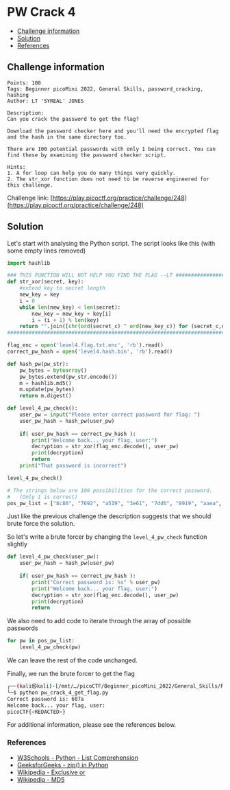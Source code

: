 # PW Crack 4

- [Challenge information](#challenge-information)
- [Solution](#solution)
- [References](#references)

## Challenge information
```
Points: 100
Tags: Beginner picoMini 2022, General Skills, password_cracking, hashing
Author: LT 'SYREAL' JONES

Description:
Can you crack the password to get the flag?

Download the password checker here and you'll need the encrypted flag and the hash in the same directory too.

There are 100 potential passwords with only 1 being correct. You can find these by examining the password checker script.

Hints:
1. A for loop can help you do many things very quickly.
2. The str_xor function does not need to be reverse engineered for this challenge.
```
Challenge link: [https://play.picoctf.org/practice/challenge/248](https://play.picoctf.org/practice/challenge/248)

## Solution

Let's start with analysing the Python script. The script looks like this (with some empty lines removed)
```python
import hashlib

### THIS FUNCTION WILL NOT HELP YOU FIND THE FLAG --LT ########################
def str_xor(secret, key):
    #extend key to secret length
    new_key = key
    i = 0
    while len(new_key) < len(secret):
        new_key = new_key + key[i]
        i = (i + 1) % len(key)        
    return "".join([chr(ord(secret_c) ^ ord(new_key_c)) for (secret_c,new_key_c) in zip(secret,new_key)])
###############################################################################

flag_enc = open('level4.flag.txt.enc', 'rb').read()
correct_pw_hash = open('level4.hash.bin', 'rb').read()

def hash_pw(pw_str):
    pw_bytes = bytearray()
    pw_bytes.extend(pw_str.encode())
    m = hashlib.md5()
    m.update(pw_bytes)
    return m.digest()

def level_4_pw_check():
    user_pw = input("Please enter correct password for flag: ")
    user_pw_hash = hash_pw(user_pw)
    
    if( user_pw_hash == correct_pw_hash ):
        print("Welcome back... your flag, user:")
        decryption = str_xor(flag_enc.decode(), user_pw)
        print(decryption)
        return
    print("That password is incorrect")

level_4_pw_check()

# The strings below are 100 possibilities for the correct password. 
#   (Only 1 is correct)
pos_pw_list = ["8c86", "7692", "a519", "3e61", "7dd6", "8919", "aaea", "f34b", "d9a2", "39f7", "626b", "dc78", "2a98", "7a85", "cd15", "80fa", "8571", "2f8a", "2ca6", "7e6b", "9c52", "7423", "a42c", "7da0", "95ab", "7de8", "6537", "ba1e", "4fd4", "20a0", "8a28", "2801", "2c9a", "4eb1", "22a5", "c07b", "1f39", "72bd", "97e9", "affc", "4e41", "d039", "5d30", "d13f", "c264", "c8be", "2221", "37ea", "ca5f", "fa6b", "5ada", "607a", "e469", "5681", "e0a4", "60aa", "d8f8", "8f35", "9474", "be73", "ef80", "ea43", "9f9e", "77d7", "d766", "55a0", "dc2d", "a970", "df5d", "e747", "dc69", "cc89", "e59a", "4f68", "14ff", "7928", "36b9", "eac6", "5c87", "da48", "5c1d", "9f63", "8b30", "5534", "2434", "4a82", "d72c", "9b6b", "73c5", "1bcf", "c739", "6c31", "e138", "9e77", "ace1", "2ede", "32e0", "3694", "fc92", "a7e2"]
``` 

Just like the previous challenge the description suggests that we should brute force the solution.

So let's write a brute forcer by changing the `level_4_pw_check` function slightly 
```python
def level_4_pw_check(user_pw):
    user_pw_hash = hash_pw(user_pw)
    
    if( user_pw_hash == correct_pw_hash ):
        print("Correct password is: %s" % user_pw)
        print("Welcome back... your flag, user:")
        decryption = str_xor(flag_enc.decode(), user_pw)
        print(decryption)
        return
```

We also need to add code to iterate through the array of possible passwords
```python
for pw in pos_pw_list:
    level_4_pw_check(pw)
```

We can leave the rest of the code unchanged.

Finally, we run the brute forcer to get the flag
```bash
┌──(kali㉿kali)-[/mnt/…/picoCTF/Beginner_picoMini_2022/General_Skills/PW_Crack_4]
└─$ python pw_crack_4_get_flag.py
Correct password is: 607a
Welcome back... your flag, user:
picoCTF{<REDACTED>}
```

For additional information, please see the references below.

### References

- [W3Schools - Python - List Comprehension](https://www.w3schools.com/python/python_lists_comprehension.asp)
- [GeeksforGeeks - zip() in Python](https://www.geeksforgeeks.org/zip-in-python/)
- [Wikipedia - Exclusive or](https://en.wikipedia.org/wiki/Exclusive_or)
- [Wikipedia - MD5](https://en.wikipedia.org/wiki/MD5)
